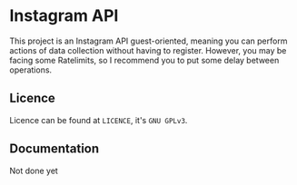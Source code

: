 # Instagram API

This project is an Instagram API guest-oriented, meaning you can perform actions of data collection without having to register. However, you may be facing some Ratelimits, so I recommend you to put some delay between operations.

## Licence
Licence can be found at ``LICENCE``, it's ``GNU GPLv3``.

## Documentation

Not done yet